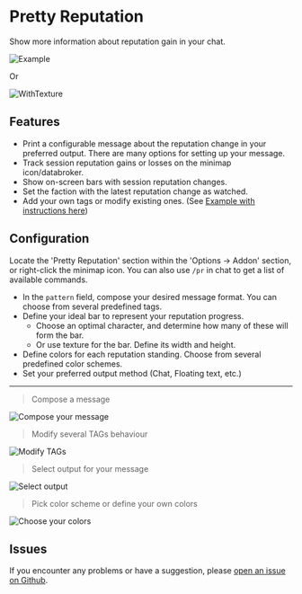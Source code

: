 # Pretty Reputation

Show more information about reputation gain in your chat.

![Example](https://i.imgur.com/b1VF8EX.png)

Or

![WithTexture](https://i.imgur.com/nzuDQS7.png)

## Features

- Print a configurable message about the reputation change in your preferred output. There are many options for setting up your message.
- Track session reputation gains or losses on the minimap icon/databroker.
- Show on-screen bars with session reputation changes.
- Set the faction with the latest reputation change as watched.
- Add your own tags or modify existing ones. (See [Example with instructions here](https://github.com/BelegCufea/PrettyReputation_MoreTags))

## Configuration

Locate the 'Pretty Reputation' section within the 'Options -> Addon' section, or right-click the minimap icon. You can also use `/pr` in chat to get a list of available commands.

- In the `pattern` field, compose your desired message format. You can choose from several predefined tags.
- Define your ideal bar to represent your reputation progress.
    - Choose an optimal character, and determine how many of these will form the bar.
    - Or use texture for the bar. Define its width and height.
- Define colors for each reputation standing. Choose from several predefined color schemes.
- Set your preferred output method (Chat, Floating text, etc.)

---
> Compose a message

![Compose your message](https://i.imgur.com/Pm7V3hX.png)

> Modify several TAGs behaviour

![Modify TAGs](https://i.imgur.com/i4e8zuR.png)

> Select output for your message

![Select output](https://i.imgur.com/ncqgJoM.png)

> Pick color scheme or define your own colors

![Choose your colors](https://i.imgur.com/EJWI8lp.png)

## Issues

If you encounter any problems or have a suggestion, please [open an issue on Github](https://github.com/BelegCufea/PrettyReputation/issues).